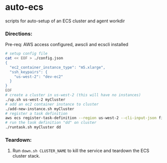 # auto-ecs
scripts for auto-setup of an ECS cluster and agent workdir

### Directions:

Pre-req: AWS access configured, awscli and ecscli installed

```bash
# setup config file
cat << EOF > ./config.json
{
  "ec2_container_instance_type": "m5.xlarge",
  "ssh_keypairs": {
    "us-west-2": "dev-ec2"
  }
}
EOF
# create a cluster in us-west-2 (this will have no instances)
./up.sh us-west-2 myCluster
# add an ec2 container instance to cluster
./add-new-instance.sh myCluster
# register a task definition
aws ecs register-task-definition --region us-west-2 --cli-input-json file://sampletask.json
# run the task definition "dd" on cluster
./runtask.sh myCluster dd
```

### Teardown:
  
1. Run `down.sh CLUSTER_NAME` to kill the service and teardown the ECS cluster stack.

